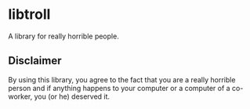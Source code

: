 # libtroll
A library for really horrible people.

## Disclaimer

By using this library, you agree to the fact that you are a really horrible
person and if anything happens to your computer or a computer of a co-worker,
you (or he) deserved it.
